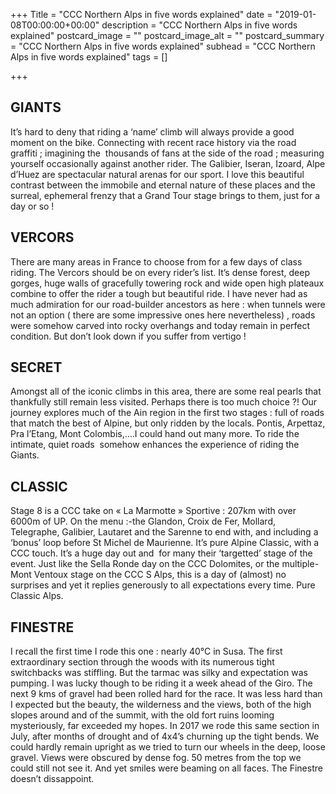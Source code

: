 +++
Title = "CCC Northern Alps in five words explained"
date = "2019-01-08T00:00:00+00:00"
description = "CCC Northern Alps in five words explained"
postcard_image = ""
postcard_image_alt = ""
postcard_summary = "CCC Northern Alps in five words explained"
subhead = "CCC Northern Alps in five words explained"
tags = []

+++
## GIANTS 

It’s hard to deny that riding a ‘name’ climb will always provide a good moment on the bike. Connecting with recent race history via the road graffiti ; imagining the  thousands of fans at the side of the road ; measuring yourself occasionally against another rider. The Galibier, Iseran, Izoard, Alpe d’Huez are spectacular natural arenas for our sport. I love this beautiful contrast between the immobile and eternal nature of these places and the surreal, ephemeral frenzy that a Grand Tour stage brings to them, just for a day or so !

## VERCORS

There are many areas in France to choose from for a few days of class riding. The Vercors should be on every rider’s list. It’s dense forest, deep gorges, huge walls of gracefully towering rock and wide open high plateaux combine to offer the rider a tough but beautiful ride. I have never had as much admiration for our road-builder ancestors as here : when tunnels were not an option ( there are some impressive ones here nevertheless) , roads were somehow carved into rocky overhangs and today remain in perfect condition. But don’t look down if you suffer from vertigo !

## SECRET

Amongst all of the iconic climbs in this area, there are some real pearls that thankfully still remain less visited. Perhaps there is too much choice ?! Our journey explores much of the Ain region in the first two stages : full of roads that match the best of Alpine, but only ridden by the locals. Pontis, Arpettaz, Pra l’Etang, Mont Colombis,….I could hand out many more. To ride the intimate, quiet roads  somehow enhances the experience of riding the Giants.

## CLASSIC

Stage 8 is a CCC take on « La Marmotte » Sportive : 207km with over 6000m of UP. On the menu :-the Glandon, Croix de Fer, Mollard, Telegraphe, Galibier, Lautaret and the Sarenne to end with, and including a ‘bonus’ loop before St Michel de Maurienne. It’s pure Alpine Classic, with a CCC touch. It’s a huge day out and  for many their ‘targetted’ stage of the event. Just like the Sella Ronde day on the CCC Dolomites, or the multiple-Mont Ventoux stage on the CCC S Alps, this is a day of (almost) no surprises and yet it replies generously to all expectations every time. Pure Classic Alps.

## FINESTRE 

I recall the first time I rode this one : nearly 40°C in Susa. The first extraordinary section through the woods with its numerous tight switchbacks was stiffling. But the tarmac was silky and expectation was pumping. I was lucky though to be riding it a week ahead of the Giro. The next 9 kms of gravel had been rolled hard for the race. It was less hard than I expected but the beauty, the wilderness and the views, both of the high slopes around and of the summit, with the old fort ruins looming mysteriously, far exceeded my hopes. In 2017 we rode this same section in July, after months of drought and of 4x4’s churning up the tight bends. We could hardly remain upright as we tried to turn our wheels in the deep, loose gravel. Views were obscured by dense fog. 50 metres from the top we could still not see it. And yet smiles were beaming on all faces. The Finestre doesn’t dissappoint.